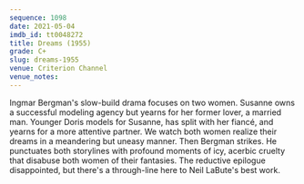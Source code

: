 ```yaml
---
sequence: 1098
date: 2021-05-04
imdb_id: tt0048272
title: Dreams (1955)
grade: C+
slug: dreams-1955
venue: Criterion Channel
venue_notes:
---
```


Ingmar Bergman's slow-build drama focuses on two women. Susanne owns a successful modeling agency but yearns for her former lover, a married man. Younger Doris models for Susanne, has split with her fiancé, and yearns for a more attentive partner. We watch both women realize their dreams in a meandering but uneasy manner. Then Bergman strikes. He punctuates both storylines with profound moments of icy, acerbic cruelty that disabuse both women of their fantasies. The reductive epilogue disappointed, but there's a through-line here to Neil LaBute's best work.